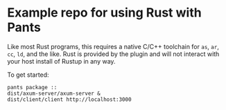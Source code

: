 # Example repo for using Rust with Pants

Like most Rust programs, this requires a native C/C++ toolchain for `as`, `ar`, `cc`, `ld`, and the
like. Rust is provided by the plugin and will not interact with your host install of Rustup in any way.

To get started:

``` term
pants package ::
dist/axum-server/axum-server &
dist/client/client http://localhost:3000
```
